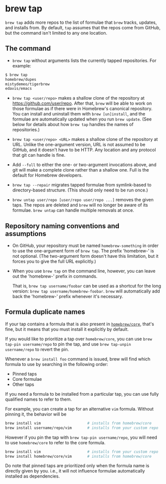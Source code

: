 # brew tap

`brew tap` adds more repos to the list of formulae that `brew` tracks, updates,
and installs from. By default, `tap` assumes that the repos come from GitHub,
but the command isn't limited to any one location.

## The command

* `brew tap` without arguments lists the currently tapped repositories. For
  example:

```bash
$ brew tap
homebrew/dupes
mistydemeo/tigerbrew
edavis/emacs
```

* `brew tap <user/repo>` makes a shallow clone of the repository at
  https://github.com/user/repo. After that, `brew` will be able to work on
  those formulae as if there were in Homebrew's canonical repository. You can
  install and uninstall them with `brew [un]install`, and the formulae are
  automatically updated when you run `brew update`. (See below for details
  about how `brew tap` handles the names of repositories.)

* `brew tap <user/repo> <URL>` makes a shallow clone of the repository at URL.
  Unlike the one-argument version, URL is not assumed to be GitHub, and it
  doesn't have to be HTTP. Any location and any protocol that git can handle is
  fine.

* Add `--full` to either the one- or two-argument invocations above, and git
  will make a complete clone rather than a shallow one. Full is the default for
  Homebrew developers.

* `brew tap --repair` migrates tapped formulae from symlink-based to
  directory-based structure. (This should only need to be run once.)

* `brew untap user/repo [user/repo user/repo ...]` removes the given taps. The
  repos are deleted and `brew` will no longer be aware of its formulae. `brew
  untap` can handle multiple removals at once.

## Repository naming conventions and assumptions

* On GitHub, your repository must be named `homebrew-something` in order to use
  the one-argument form of `brew tap`.  The prefix 'homebrew-' is not optional.
  (The two-argument form doesn't have this limitation, but it forces you to
  give the full URL explicitly.)

* When you use `brew tap` on the command line, however, you can leave out the
  'homebrew-' prefix in commands.

  That is, `brew tap username/foobar` can be used as a shortcut for the long
  version: `brew tap username/homebrew-foobar`. `brew` will automatically add
  back the 'homebrew-' prefix whenever it's necessary.

## Formula duplicate names

If your tap contains a formula that is also present in [`homebrew/core`](https://github.com/Homebrew/homebrew-core), that's fine,
but it means that you must install it explicitly by default.

If you would like to prioritize a tap over `homebrew/core`, you can use
`brew tap-pin username/repo` to pin the tap,
and use `brew tap-unpin username/repo` to revert the pin.

Whenever a `brew install foo` command is issued, brew will find which formula
to use by searching in the following order:

* Pinned taps
* Core formulae
* Other taps

If you need a formula to be installed from a particular tap, you can use fully
qualified names to refer to them.

For example, you can create a tap for an alternative `vim` formula. Without
pinning it, the behavior will be

```bash
brew install vim                     # installs from homebrew/core
brew install username/repo/vim       # installs from your custom repo
```

However if you pin the tap with `brew tap-pin username/repo`, you will need to
use `homebrew/core` to refer to the core formula.

```bash
brew install vim                     # installs from your custom repo
brew install homebrew/core/vim       # installs from homebrew/core
```

Do note that pinned taps are prioritized only when the formula name is directly
given by you. i.e., it will not influence formulae automatically installed as
dependencies.
